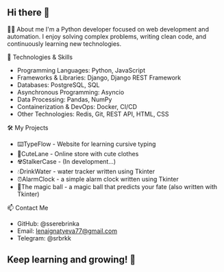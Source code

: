 ## Hi there 👋

👩‍💻 About me
I'm a Python developer focused on web development and automation. I enjoy solving complex problems, writing clean code, and continuously learning new technologies.

🚀 Technologies & Skills
- Programming Languages: Python, JavaScript
- Frameworks & Libraries: Django, Django REST Framework
- Databases: PostgreSQL, SQL
- Asynchronous Programming: Asyncio
- Data Processing: Pandas, NumPy
- Containerization & DevOps: Docker, CI/CD
- Other Technologies: Redis, Git, REST API, HTML, CSS

🛠 My Projects
- ⌨️TypeFlow - Website for learning cursive typing
- 🎀CuteLane - Online store with cute clothes
- ☢️StalkerCase - (In development...)
- 💧DrinkWater - water tracker written using Tkinter
- ⏰AlarmClock - a simple alarm clock written using Tkinter
- 🔮The magic ball - a magic ball that predicts your fate (also written with Tkinter)
  
📫 Contact Me
- GitHub: @sserebrinka  
- Email: lenaignatyeva77@gmail.com  
- Telegram: @srbrkk  

## Keep learning and growing! 🌱
